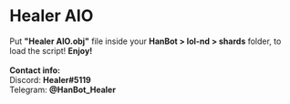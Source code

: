# Healer AIO
Put **"Healer AIO.obj"** file inside your **HanBot > lol-nd > shards** folder, to load the script! **Enjoy!**
\
\
  **Contact info:**\
Discord: **Healer#5119**\
Telegram: **@HanBot_Healer**
